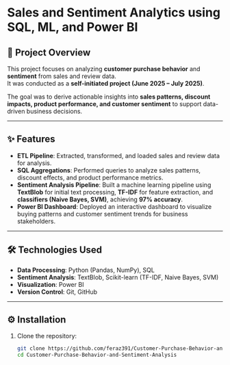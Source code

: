 # Sales and Sentiment Analytics using SQL, ML, and Power BI

## 📌 Project Overview  
This project focuses on analyzing **customer purchase behavior** and **sentiment** from sales and review data.  
It was conducted as a **self-initiated project (June 2025 – July 2025)**.  

The goal was to derive actionable insights into **sales patterns, discount impacts, product performance, and customer sentiment** to support data-driven business decisions.

---

## ✨ Features  
- **ETL Pipeline**: Extracted, transformed, and loaded sales and review data for analysis.  
- **SQL Aggregations**: Performed queries to analyze sales patterns, discount effects, and product performance metrics.  
- **Sentiment Analysis Pipeline**: Built a machine learning pipeline using **TextBlob** for initial text processing, **TF-IDF** for feature extraction, and **classifiers (Naive Bayes, SVM)**, achieving **97% accuracy**.  
- **Power BI Dashboard**: Deployed an interactive dashboard to visualize buying patterns and customer sentiment trends for business stakeholders.  

---

## 🛠 Technologies Used  
- **Data Processing**: Python (Pandas, NumPy), SQL  
- **Sentiment Analysis**: TextBlob, Scikit-learn (TF-IDF, Naive Bayes, SVM)  
- **Visualization**: Power BI  
- **Version Control**: Git, GitHub  

---

## ⚙️ Installation  
1. Clone the repository:  
   ```bash
   git clone https://github.com/feraz391/Customer-Purchase-Behavior-and-Sentiment-Analysis.git
   cd Customer-Purchase-Behavior-and-Sentiment-Analysis
